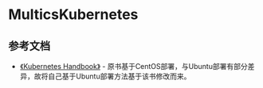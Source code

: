 # MulticsKubernetes

## 参考文档
* [《Kubernetes Handbook》](https://jimmysong.io/kubernetes-handbook/) - 原书基于CentOS部署，与Ubuntu部署有部分差异，故将自己基于Ubuntu部署方法基于该书修改而来。

